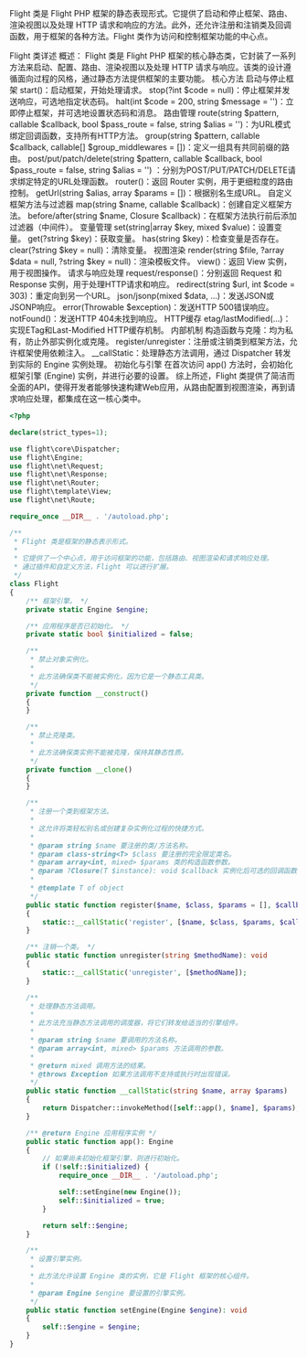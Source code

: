Flight 类是 Flight PHP 框架的静态表现形式。它提供了启动和停止框架、路由、渲染视图以及处理 HTTP
请求和响应的方法。此外，还允许注册和注销类及回调函数，用于框架的各种方法。Flight 类作为访问和控制框架功能的中心点。

Flight 类详述
概述： Flight 类是 Flight PHP 框架的核心静态类，它封装了一系列方法来启动、配置、路由、渲染视图以及处理 HTTP
请求与响应。该类的设计遵循面向过程的风格，通过静态方法提供框架的主要功能。
核心方法
启动与停止框架
start()：启动框架，开始处理请求。
stop(?int $code = null)：停止框架并发送响应，可选地指定状态码。
halt(int $code = 200, string $message = '')：立即停止框架，并可选地设置状态码和消息。
路由管理
route(string $pattern, callable $callback, bool $pass_route = false, string $alias = '')：为URL模式绑定回调函数，支持所有HTTP方法。
group(string $pattern, callable $callback, callable[] $group_middlewares = [])：定义一组具有共同前缀的路由。
post/put/patch/delete(string $pattern, callable $callback, bool $pass_route = false, string $alias = '')
：分别为POST/PUT/PATCH/DELETE请求绑定特定的URL处理函数。
router()：返回 Router 实例，用于更细粒度的路由控制。
getUrl(string $alias, array $params = [])：根据别名生成URL。
自定义框架方法与过滤器
map(string $name, callable $callback)：创建自定义框架方法。
before/after(string $name, Closure $callback)：在框架方法执行前后添加过滤器（中间件）。
变量管理
set(string|array $key, mixed $value)：设置变量。
get(?string $key)：获取变量。
has(string $key)：检查变量是否存在。
clear(?string $key = null)：清除变量。
视图渲染
render(string $file, ?array $data = null, ?string $key = null)：渲染模板文件。
view()：返回 View 实例，用于视图操作。
请求与响应处理
request/response()：分别返回 Request 和 Response 实例，用于处理HTTP请求和响应。
redirect(string $url, int $code = 303)：重定向到另一个URL。
json/jsonp(mixed $data, ...)：发送JSON或JSONP响应。
error(Throwable $exception)：发送HTTP 500错误响应。
notFound()：发送HTTP 404未找到响应。
HTTP缓存
etag/lastModified(...)：实现ETag和Last-Modified HTTP缓存机制。
内部机制
构造函数与克隆：均为私有，防止外部实例化或克隆。
register/unregister：注册或注销类到框架方法，允许框架使用依赖注入。
__callStatic：处理静态方法调用，通过 Dispatcher 转发到实际的 Engine 实例处理。
初始化与引擎
在首次访问 app() 方法时，会初始化框架引擎 (Engine) 实例，并进行必要的设置。
综上所述，Flight 类提供了简洁而全面的API，使得开发者能够快速构建Web应用，从路由配置到视图渲染，再到请求响应处理，都集成在这一核心类中。

```php
<?php

declare(strict_types=1);

use flight\core\Dispatcher;
use flight\Engine;
use flight\net\Request;
use flight\net\Response;
use flight\net\Router;
use flight\template\View;
use flight\net\Route;

require_once __DIR__ . '/autoload.php';

/**
 * Flight 类是框架的静态表示形式。
 *
 * 它提供了一个中心点，用于访问框架的功能，包括路由、视图渲染和请求响应处理。
 * 通过插件和自定义方法，Flight 可以进行扩展。
 */
class Flight
{
    /** 框架引擎。 */
    private static Engine $engine;

    /** 应用程序是否已初始化。 */
    private static bool $initialized = false;

    /**
     * 禁止对象实例化。
     *
     * 此方法确保类不能被实例化，因为它是一个静态工具类。
     */
    private function __construct()
    {
    }

    /**
     * 禁止克隆类。
     *
     * 此方法确保类实例不能被克隆，保持其静态性质。
     */
    private function __clone()
    {
    }

    /**
     * 注册一个类到框架方法。
     *
     * 这允许将类轻松别名或创建复杂实例化过程的快捷方式。
     *
     * @param string $name 要注册的类/方法名称。
     * @param class-string<T> $class 要注册的完全限定类名。
     * @param array<int, mixed> $params 类的构造函数参数。
     * @param ?Closure(T $instance): void $callback 实例化后可选的回调函数，用于操作类实例。
     *
     * @template T of object
     */
    public static function register($name, $class, $params = [], $callback = null): void
    {
        static::__callStatic('register', [$name, $class, $params, $callback]);
    }

    /** 注销一个类。 */
    public static function unregister(string $methodName): void
    {
        static::__callStatic('unregister', [$methodName]);
    }

    /**
     * 处理静态方法调用。
     *
     * 此方法充当静态方法调用的调度器，将它们转发给适当的引擎组件。
     *
     * @param string $name 要调用的方法名称。
     * @param array<int, mixed> $params 方法调用的参数。
     *
     * @return mixed 调用方法的结果。
     * @throws Exception 如果方法调用不支持或执行时出现错误。
     */
    public static function __callStatic(string $name, array $params)
    {
        return Dispatcher::invokeMethod([self::app(), $name], $params);
    }

    /** @return Engine 应用程序实例 */
    public static function app(): Engine
    {
        // 如果尚未初始化框架引擎，则进行初始化。
        if (!self::$initialized) {
            require_once __DIR__ . '/autoload.php';

            self::setEngine(new Engine());
            self::$initialized = true;
        }

        return self::$engine;
    }

    /**
     * 设置引擎实例。
     *
     * 此方法允许设置 Engine 类的实例，它是 Flight 框架的核心组件。
     *
     * @param Engine $engine 要设置的引擎实例。
     */
    public static function setEngine(Engine $engine): void
    {
        self::$engine = $engine;
    }
}

```